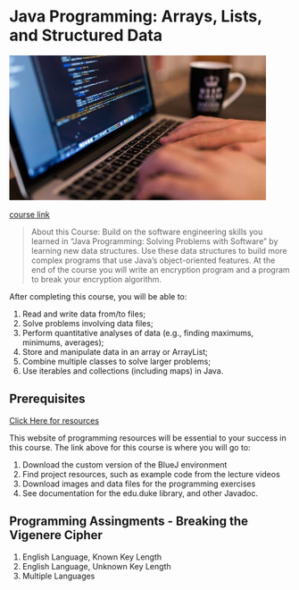# Java Programming: Arrays, Lists, and Structured Data

![logo](image.jpg)

[course link](https://www.coursera.org/learn/java-programming-arrays-lists-data)

>About this Course:
Build on the software engineering skills you learned in “Java Programming: Solving Problems with Software” by learning new data structures. Use these data structures to build more complex programs that use Java’s object-oriented features. At the end of the course you will write an encryption program and a program to break your encryption algorithm.

After completing this course, you will be able to:
1. Read and write data from/to files;
2. Solve problems involving data files;
3. Perform quantitative analyses of data (e.g., finding maximums, minimums, averages);
4. Store and manipulate data in an array or ArrayList;
5. Combine multiple classes to solve larger problems;
6. Use iterables and collections (including maps) in Java.

## Prerequisites

[Click Here for resources](http://www.dukelearntoprogram.com/course2/index.php)

This website of programming resources will be essential to your success in this course. The link above for this course is where you will go to:

1. Download the custom version of the BlueJ environment
2. Find project resources, such as example code from the lecture videos
3. Download images and data files for the programming exercises
4. See documentation for the edu.duke library, and other Javadoc.

## Programming Assingments - Breaking the Vigenere Cipher

1. English Language, Known Key Length
2. English Language, Unknown Key Length
3. Multiple Languages
